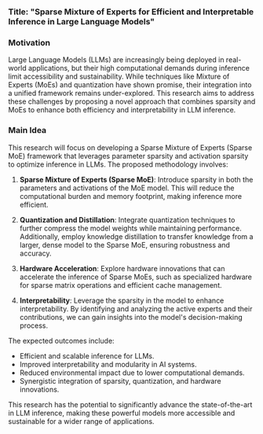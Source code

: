 ### Title: "Sparse Mixture of Experts for Efficient and Interpretable Inference in Large Language Models"

### Motivation
Large Language Models (LLMs) are increasingly being deployed in real-world applications, but their high computational demands during inference limit accessibility and sustainability. While techniques like Mixture of Experts (MoEs) and quantization have shown promise, their integration into a unified framework remains under-explored. This research aims to address these challenges by proposing a novel approach that combines sparsity and MoEs to enhance both efficiency and interpretability in LLM inference.

### Main Idea
This research will focus on developing a Sparse Mixture of Experts (Sparse MoE) framework that leverages parameter sparsity and activation sparsity to optimize inference in LLMs. The proposed methodology involves:

1. **Sparse Mixture of Experts (Sparse MoE)**: Introduce sparsity in both the parameters and activations of the MoE model. This will reduce the computational burden and memory footprint, making inference more efficient.

2. **Quantization and Distillation**: Integrate quantization techniques to further compress the model weights while maintaining performance. Additionally, employ knowledge distillation to transfer knowledge from a larger, dense model to the Sparse MoE, ensuring robustness and accuracy.

3. **Hardware Acceleration**: Explore hardware innovations that can accelerate the inference of Sparse MoEs, such as specialized hardware for sparse matrix operations and efficient cache management.

4. **Interpretability**: Leverage the sparsity in the model to enhance interpretability. By identifying and analyzing the active experts and their contributions, we can gain insights into the model's decision-making process.

The expected outcomes include:

- Efficient and scalable inference for LLMs.
- Improved interpretability and modularity in AI systems.
- Reduced environmental impact due to lower computational demands.
- Synergistic integration of sparsity, quantization, and hardware innovations.

This research has the potential to significantly advance the state-of-the-art in LLM inference, making these powerful models more accessible and sustainable for a wider range of applications.